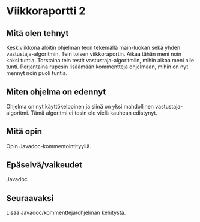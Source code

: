 # Viikkoraportti 2

## Mitä olen tehnyt
Keskiviikkona aloitin ohjelman teon tekemällä main-luokan sekä yhden vastustaja-algoritmin. Tein toisen viikkoraportin. Aikaa tähän meni noin kaksi tuntia. Torstaina tein testit vastustaja-algoritmiin, mihin aikaa meni alle tunti. Perjantaina rupesin lisäämään kommentteja ohjelmaan, mihin on nyt mennyt noin puoli tuntia.

## Miten ohjelma on edennyt
Ohjelma on nyt käyttökelpoinen ja siinä on yksi mahdollinen vastustaja-algoritmi. Tämä algoritmi ei tosin ole vielä kauhean edistynyt.

## Mitä opin
Opin Javadoc-kommentointityyliä.

## Epäselvä/vaikeudet
Javadoc

## Seuraavaksi
Lisää Javadoc/kommentteja/ohjelman kehitystä.
